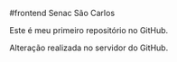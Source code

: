 #frontend Senac São Carlos

Este é meu primeiro repositório no GitHub.

Alteração realizada no servidor do GitHub.
